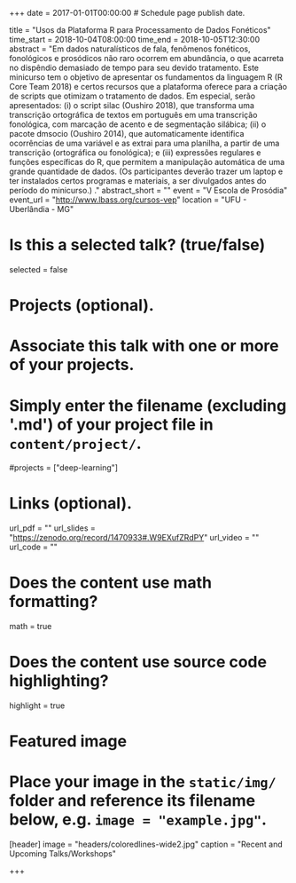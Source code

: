 +++
date = 2017-01-01T00:00:00  # Schedule page publish date.

title = "Usos da Plataforma R para Processamento de Dados Fonéticos"
time_start = 2018-10-04T08:00:00
time_end = 2018-10-05T12:30:00
abstract = "Em dados naturalísticos de fala, fenômenos fonéticos, fonológicos e prosódicos não raro ocorrem em abundância, o que acarreta no dispêndio demasiado de tempo para seu devido tratamento. Este minicurso tem o objetivo de apresentar os fundamentos da linguagem R (R Core Team 2018) e certos recursos que a plataforma oferece para a criação de scripts que otimizam o tratamento de dados. Em especial, serão apresentados: (i) o script silac (Oushiro 2018), que transforma uma transcrição ortográfica de textos em português em uma transcrição fonológica, com marcação de acento e de segmentação silábica; (ii) o pacote dmsocio (Oushiro 2014), que automaticamente identifica ocorrências de uma variável e as extrai para uma planilha, a partir de uma transcrição (ortográfica ou fonológica); e (iii) expressões regulares e funções específicas do R, que permitem a manipulação automática de uma grande quantidade de dados. (Os participantes deverão trazer um laptop e ter instalados certos programas e materiais, a ser divulgados antes do período do minicurso.)  ."
abstract_short = ""
event = "V Escola de Prosódia"
event_url = "http://www.lbass.org/cursos-vep"
location = "UFU - Uberlândia - MG"

# Is this a selected talk? (true/false)
selected = false

# Projects (optional).
#   Associate this talk with one or more of your projects.
#   Simply enter the filename (excluding '.md') of your project file in `content/project/`.
#projects = ["deep-learning"]

# Links (optional).
url_pdf = ""
url_slides = "https://zenodo.org/record/1470933#.W9EXufZRdPY"
url_video = ""
url_code = ""

# Does the content use math formatting?
math = true

# Does the content use source code highlighting?
highlight = true

# Featured image
# Place your image in the `static/img/` folder and reference its filename below, e.g. `image = "example.jpg"`.
[header]
image = "headers/coloredlines-wide2.jpg"
caption = "Recent and Upcoming Talks/Workshops"

+++


